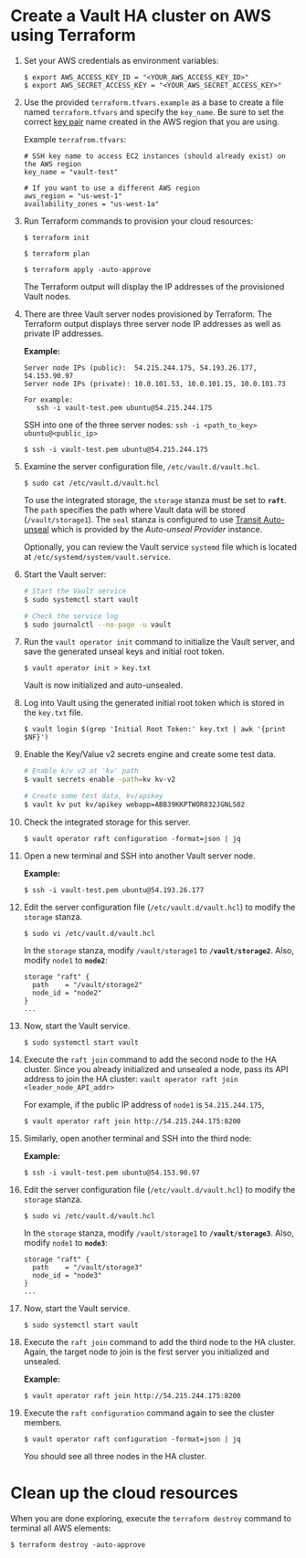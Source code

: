 # Create a Vault HA cluster on AWS using Terraform

1.  Set your AWS credentials as environment variables:

    ```plaintext
    $ export AWS_ACCESS_KEY_ID = "<YOUR_AWS_ACCESS_KEY_ID>"
    $ export AWS_SECRET_ACCESS_KEY = "<YOUR_AWS_SECRET_ACCESS_KEY>"
    ```

1.  Use the provided `terraform.tfvars.example` as a base to create a file named `terraform.tfvars` and specify the `key_name`. Be sure to set the correct [key pair](https://docs.aws.amazon.com/AWSEC2/latest/UserGuide/ec2-key-pairs.html) name created in the AWS region that you are using.

    Example `terrafrom.tfvars`:

    ```shell
    # SSH key name to access EC2 instances (should already exist) on the AWS region
    key_name = "vault-test"

    # If you want to use a different AWS region
    aws_region = "us-west-1"
    availability_zones = "us-west-1a"
    ```

1.  Run Terraform commands to provision your cloud resources:

    ```plaintext
    $ terraform init

    $ terraform plan

    $ terraform apply -auto-approve
    ```

    The Terraform output will display the IP addresses of the provisioned Vault nodes.


1.  There are three Vault server nodes provisioned by Terraform. The Terraform output displays three server node IP addresses as well as private IP addresses.

    **Example:**

    ```plaintext
    Server node IPs (public):  54.215.244.175, 54.193.26.177, 54.153.90.97
    Server node IPs (private): 10.0.101.53, 10.0.101.15, 10.0.101.73

    For example:
       ssh -i vault-test.pem ubuntu@54.215.244.175
    ```

    SSH into one of the three server nodes: `ssh -i <path_to_key> ubuntu@<public_ip>`

    ```plaintext
    $ ssh -i vault-test.pem ubuntu@54.215.244.175
    ```

1.  Examine the server configuration file, `/etc/vault.d/vault.hcl`.

    ```plaintext
    $ sudo cat /etc/vault.d/vault.hcl
    ```

    To use the integrated storage, the `storage` stanza must be set to **`raft`**. The `path` specifies the path where Vault data will be stored (`/vault/storage1`). The `seal` stanza is configured to use [Transit Auto-unseal](/vault/operations/autounseal-transit) which is provided by the _Auto-unseal Provider_ instance.

    Optionally, you can review the Vault service `systemd` file which is located at `/etc/systemd/system/vault.service`.

1.  Start the Vault server:

    ```sh
    # Start the Vault service
    $ sudo systemctl start vault

    # Check the service log
    $ sudo journalctl --no-page -u vault
    ```

1.  Run the `vault operator init` command to initialize the Vault server, and save the generated unseal keys and initial root token.

    ```plaintext
    $ vault operator init > key.txt
    ```

    Vault is now initialized and auto-unsealed.

1.  Log into Vault using the generated initial root token which is stored in the `key.txt` file.

    ```plaintext
    $ vault login $(grep 'Initial Root Token:' key.txt | awk '{print $NF}')
    ```

1.  Enable the Key/Value v2 secrets engine and create some test data.

    ```sh
    # Enable k/v v2 at 'kv' path
    $ vault secrets enable -path=kv kv-v2

    # Create some test data, kv/apikey
    $ vault kv put kv/apikey webapp=ABB39KKPTWOR832JGNLS02
    ```

1.  Check the integrated storage for this server.

    ```plaintext
    $ vault operator raft configuration -format=json | jq
    ```

1.  Open a new terminal and SSH into another Vault server node.

    **Example:**

    ```plaintext
    $ ssh -i vault-test.pem ubuntu@54.193.26.177
    ```

1.  Edit the server configuration file (`/etc/vault.d/vault.hcl`) to modify the `storage` stanza.

    ```plaintext
    $ sudo vi /etc/vault.d/vault.hcl
    ```

    In the `storage` stanza, modify `/vault/storage1` to **`/vault/storage2`**. Also, modify `node1` to **`node2`**:

    ```plaintext
    storage "raft" {
      path    = "/vault/storage2"
      node_id = "node2"
    }
    ...
    ```

1.  Now, start the Vault service.

    ```plaintext
    $ sudo systemctl start vault
    ```

1.  Execute the `raft join` command to add the second node to the HA cluster. Since you already initialized and unsealed a node, pass its API address to join the HA cluster: `vault operator raft join <leader_node_API_addr>`

    For example, if the public IP address of `node1` is `54.215.244.175`,

    ```plaintext
    $ vault operator raft join http://54.215.244.175:8200
    ```

1.  Similarly, open another terminal and SSH into the third node:

    **Example:**

    ```plaintext
    $ ssh -i vault-test.pem ubuntu@54.153.90.97
    ```

1.  Edit the server configuration file (`/etc/vault.d/vault.hcl`) to modify the `storage` stanza.

    ```plaintext
    $ sudo vi /etc/vault.d/vault.hcl
    ```

    In the `storage` stanza, modify `/vault/storage1` to **`/vault/storage3`**. Also, modify `node1` to **`node3`**:

    ```plaintext
    storage "raft" {
      path    = "/vault/storage3"
      node_id = "node3"
    }
    ...
    ```

1.  Now, start the Vault service.

    ```plaintext
    $ sudo systemctl start vault
    ```

1.  Execute the `raft join` command to add the third node to the HA cluster. Again, the target node to join is the first server you initialized and unsealed.

    **Example:**

    ```plaintext
    $ vault operator raft join http://54.215.244.175:8200
    ```

1.  Execute the `raft configuration` command again to see the cluster members.

    ```plaintext
    $ vault operator raft configuration -format=json | jq
    ```

    You should see all three nodes in the HA cluster.



# Clean up the cloud resources

When you are done exploring, execute the `terraform destroy` command to terminal all AWS elements:

```plaintext
$ terraform destroy -auto-approve
```
